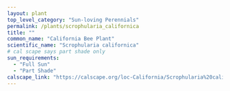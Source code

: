 ```yaml
---
layout: plant                                                              
top_level_category: "Sun-loving Perennials"
permalink: /plants/scrophularia_californica
title: ""
common_name: "California Bee Plant"
scientific_name: "Scrophularia californica"
# cal scape says part shade only
sun_requirements:
  - "Full Sun"
  - "Part Shade"
calscape_link: "https://calscape.org/loc-California/Scrophularia%20californica%20(Bee%20Plant)"
---
```


